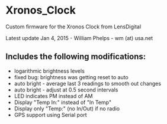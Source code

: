 # Xronos_Clock
Custom firmware for the Xronos Clock from LensDigital

Latest update Jan 4, 2015 - William Phelps - wm (at) usa.net 
 
## **Includes the following modifications:** ##

* logarithmic brightness levels
* fixed bug: brightness was getting reset to auto
* auto bright - average last 3 readings to smooth out changes
* auto bright - adjust at 0.5 second intervals
* LED indicates PM instead of AM
* Display "Temp In:" instead of "In Temp"
* Display only "Temp:" (no In/Out) if no radio
* GPS support using Serial port

